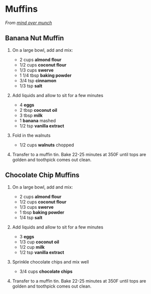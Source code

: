 # Muffins

_From [mind over munch](https://www.youtube.com/watch?v=94AZ3FhVdpM)_

## Banana Nut Muffin

1. On a large bowl, add and mix:

	- 2 cups **almond flour**
	- 1/2 cups **coconut flour**
	- 1/3 cups **swerve**
	- 1 1/4 tbsp **baking powder**
	- 3/4 tsp **cinnamon**
	- 1/3 tsp **salt**
	
2. Add liquids and allow to sit for a few minutes

	- 4 **eggs**
	- 2 tbsp **coconut oil**
	- 3 tbsp **milk**
	- 1 **banana** mashed
	- 1/2 tsp **vanilla extract**
	
3. Fold in the walnuts

	- 1/2 cups **walnuts** chopped
	
4. Transfer to a muffin tin. Bake 22-25 minutes at 350F until tops are golden and toothpick comes out clean.

## Chocolate Chip Muffins

1. On a large bowl, add and mix:

	- 2 cups **almond flour**
	- 1/2 cups **coconut flour**
	- 1/3 cups **swerve**
	- 1 tbsp **baking powder**
	- 1/4 tsp **salt**
	
2. Add liquids and allow to sit for a few minutes

	- 3 **eggs**
	- 1/3 cup **coconut oil**
	- 1/2 cup **milk**
	- 1/2 tsp **vanilla extract**
	
3. Sprinkle chocolate chips and mix well

	- 3/4 cups **chocolate chips**
	
4. Transfer to a muffin tin. Bake 22-25 minutes at 350F until tops are golden and toothpick comes out clean.

